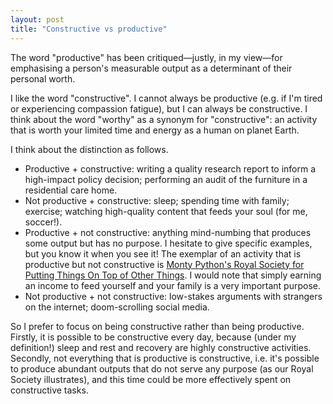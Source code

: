 ```yaml
---
layout: post
title: "Constructive vs productive"
---
```

The word "productive" has been critiqued—justly, in my view—for emphasising a person's measurable output as a determinant of their personal worth.

I like the word "constructive". I cannot always be productive (e.g. if I'm tired or experiencing compassion fatigue), but I can always be constructive. I think about the word "worthy" as a synonym for "constructive": an activity that is worth your limited time and energy as a human on planet Earth.

I think about the distinction as follows.
- Productive + constructive: writing a quality research report to inform a high-impact policy decision; performing an audit of the furniture in a residential care home.
- Not productive + constructive: sleep; spending time with family; exercise; watching high-quality content that feeds your soul (for me, soccer!).
- Productive + not constructive: anything mind-numbing that produces some output but has no purpose. I hesitate to give specific examples, but you know it when you see it! The exemplar of an activity that is productive but not constructive is [Monty Python's Royal Society for Putting Things On Top of Other Things](https://www.youtube.com/watch?v=LFrdqQZ8FFc). I would note that simply earning an income to feed yourself and your family is a very important purpose.
- Not productive + not constructive: low-stakes arguments with strangers on the internet; doom-scrolling social media.

So I prefer to focus on being constructive rather than being productive. Firstly, it is possible to be constructive every day, because (under my definition!) sleep and rest and recovery are highly constructive activities. Secondly, not everything that is productive is constructive, i.e. it's possible to produce abundant outputs that do not serve any purpose (as our Royal Society illustrates), and this time could be more effectively spent on constructive tasks.
